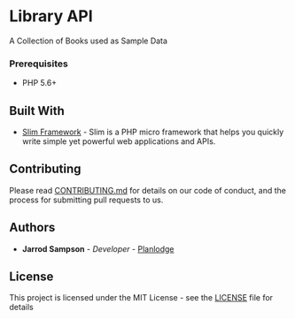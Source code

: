 # Library API

A Collection of Books used as Sample Data

### Prerequisites

- PHP 5.6+

## Built With

* [Slim Framework](https://www.slimframework.com/) - Slim is a PHP micro framework that helps you quickly write simple yet powerful web applications and APIs. 

## Contributing

Please read [CONTRIBUTING.md](https://gist.github.com/PurpleBooth/b24679402957c63ec426) for details on our code of conduct, and the process for submitting pull requests to us.

## Authors

* **Jarrod Sampson** - *Developer* - [Planlodge](https://planlodge.com)

## License

This project is licensed under the MIT License - see the [LICENSE](LICENSE) file for details
